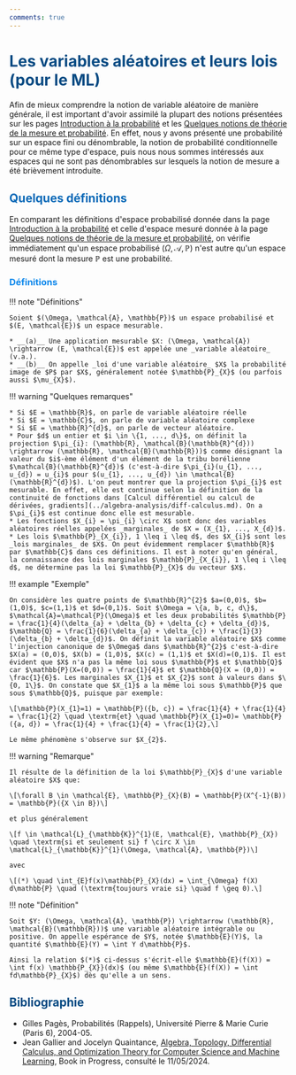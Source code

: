 ```yaml
---
comments: true
---
```


# <span style="color:#074b83">Les variables aléatoires et leurs lois (pour le ML)</span>

Afin de mieux comprendre la notion de variable aléatoire de manière générale, il est important d'avoir assimilé la plupart des notions présentées sur les pages [Introduction à la probabilité](intro-proba.md) et les [Quelques notions de théorie de la mesure et probabilité](proba-mes.md). En effet, nous y avons présenté une probabilité sur un espace fini ou dénombrable, la notion de probabilité conditionnelle pour ce même type d'espace, puis nous nous sommes intéressés aux espaces qui ne sont pas dénombrables sur lesquels la notion de mesure a été brièvement introduite.

## <span style="color:#0a69b7"> Quelques définitions </span>

En comparant les définitions d'espace probabilisé donnée dans la page [Introduction à la probabilité](intro-proba.md) et celle d'espace mesuré donnée à la page [Quelques notions de théorie de la mesure et probabilité](proba-mes.md), on vérifie immédiatement qu'un espace probabilisé $(\Omega, \mathcal{A}, \mathbb{P})$ n'est autre qu'un espace mesuré dont la mesure $\mathbb{P}$ est une probabilité.

### <span style="color:#0c87eb">Définitions</span>

!!! note "Définitions"

    Soient $(\Omega, \mathcal{A}, \mathbb{P})$ un espace probabilisé et $(E, \mathcal{E})$ un espace mesurable.

    * __(a)__ Une application mesurable $X: (\Omega, \mathcal{A}) \rightarrow (E, \mathcal{E})$ est appelée une _variable aléatoire_ (v.a.).
    * __(b)__ On appelle _loi d'une variable aléatoire_ $X$ la probabilité image de $P$ par $X$, généralement notée $\mathbb{P}_{X}$ (ou parfois aussi $\mu_{X}$).

!!! warning "Quelques remarques"

    * Si $E = \mathbb{R}$, on parle de variable aléatoire réelle
    * Si $E = \mathbb{C}$, on parle de variable aléatoire complexe
    * Si $E = \mathbb{R}^{d}$, on parle de vecteur aléatoire.
    * Pour $d$ un entier et $i \in \{1, ..., d\}$, on définit la projection $\pi_{i}: (\mathbb{R}, \mathcal{B}(\mathbb{R}^{d})) \rightarrow (\mathbb{R}, \mathcal{B}(\mathbb{R}))$ comme désignant la valeur du $i$-ème élément d'un élément de la tribu borélienne $\mathcal{B}(\mathbb{R}^{d})$ (c'est-à-dire $\pi_{i}(u_{1}, ..., u_{d}) = u_{i}$ pour $(u_{1}, ..., u_{d}) \in \mathcal{B}(\mathbb{R}^{d})$). L'on peut montrer que la projection $\pi_{i}$ est mesurable. En effet, elle est continue selon la définition de la continuité de fonctions dans [Calcul différentiel ou calcul de dérivées, gradients](../algebra-analysis/diff-calculus.md). On a $\pi_{i}$ est continue donc elle est mesurable.
    * Les fonctions $X_{i} = \pi_{i} \circ X$ sont donc des variables aléatoires réelles appelées _marginales_ de $X = (X_{1}, ..., X_{d})$.
    * Les lois $\mathbb{P}_{X_{i}}, 1 \leq i \leq d$, des $X_{i}$ sont les _lois marginales_ de $X$. On peut évidemment remplacer $\mathbb{R}$ par $\mathbb{C}$ dans ces définitions. Il est à noter qu'en général, la connaissance des lois marginales $\mathbb{P}_{X_{i}}, 1 \leq i \leq d$, ne détermine pas la loi $\mathbb{P}_{X}$ du vecteur $X$.

!!! example "Exemple"

    On considère les quatre points de $\mathbb{R}^{2}$ $a=(0,0)$, $b=(1,0)$, $c=(1,1)$ et $d=(0,1)$. Soit $\Omega = \{a, b, c, d\}$, $\mathcal{A}=\mathcal{P}(\Omega)$ et les deux probabilités $\mathbb{P} = \frac{1}{4}(\delta_{a} + \delta_{b} + \delta_{c} + \delta_{d})$, $\mathbb{Q} = \frac{1}{6}(\delta_{a} + \delta_{c}) + \frac{1}{3}(\delta_{b} + \delta_{d})$. On définit la variable aléatoire $X$ comme l'injection canonique de $\Omega$ dans $\mathbb{R}^{2}$ c'est-à-dire $X(a) = (0,0)$, $X(b) = (1,0)$, $X(c) = (1,1)$ et $X(d)=(0,1)$. Il est évident que $X$ n'a pas la même loi sous $\mathbb{P}$ et $\mathbb{Q}$ car $\mathbb{P}(X=(0,0)) = \frac{1}{4}$ et $\mathbb{Q}(X = (0,0)) = \frac{1}{6}$. Les marginales $X_{1}$ et $X_{2}$ sont à valeurs dans $\{0, 1\}$. On constate que $X_{1}$ a la même loi sous $\mathbb{P}$ que sous $\mathbb{Q}$, puisque par exemple:

    \[\mathbb{P}(X_{1}=1) = \mathbb{P}({b, c}) = \frac{1}{4} + \frac{1}{4} = \frac{1}{2} \quad \textrm{et} \quad \mathbb{P}(X_{1}=0)= \mathbb{P}({a, d}) = \frac{1}{4} + \frac{1}{4} = \frac{1}{2},\]

    Le même phénomène s'observe sur $X_{2}$.

!!! warning "Remarque"

    Il résulte de la définition de la loi $\mathbb{P}_{X}$ d'une variable aléatoire $X$ que:

    \[\forall B \in \mathcal{E}, \mathbb{P}_{X}(B) = \mathbb{P}(X^{-1}(B)) = \mathbb{P}({X \in B})\]

    et plus généralement

    \[f \in \mathcal{L}_{\mathbb{K}}^{1}(E, \mathcal{E}, \mathbb{P}_{X}) \quad \textrm{si et seulement si} f \circ X \in \mathcal{L}_{\mathbb{K}}^{1}(\Omega, \mathcal{A}, \mathbb{P})\]

    avec

    \[(*) \quad \int_{E}f(x)\mathbb{P}_{X}(dx) = \int_{\Omega} f(X) d\mathbb{P} \quad (\textrm{toujours vraie si} \quad f \geq 0).\]

!!! note "Définition"

    Soit $Y: (\Omega, \mathcal{A}, \mathbb{P}) \rightarrow (\mathbb{R}, \mathcal{B}(\mathbb{R}))$ une variable aléatoire intégrable ou positive. On appelle espérance de $Y$, notée $\mathbb{E}(Y)$, la quantité $\mathbb{E}(Y) = \int Y d\mathbb{P}$.

    Ainsi la relation $(*)$ ci-dessus s'écrit-elle $\mathbb{E}(f(X)) = \int f(x) \mathbb{P_{X}}(dx)$ (ou même $\mathbb{E}(f(X)) = \int fd\mathbb{P}_{X}$) dès qu'elle a un sens.

## <span style="color:#074b83">Bibliographie</span>

* Gilles Pagès, Probabilités (Rappels), Université Pierre & Marie Curie (Paris 6), 2004-05.
* Jean Gallier and Jocelyn Quaintance, [Algebra, Topology, Differential Calculus, and Optimization Theory for Computer Science and Machine Learning](https://www.cis.upenn.edu/~jean/gbooks/geomath.html), Book in Progress, consulté le 11/05/2024.
